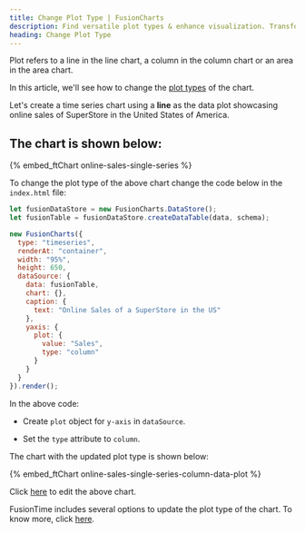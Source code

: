 ```yaml
---
title: Change Plot Type | FusionCharts
description: Find versatile plot types & enhance visualization. Transform your charts effortlessly with FusionCharts. Click here to explore more such tactics.
heading: Change Plot Type
---
```


Plot refers to a line in the line chart, a column in the column chart or an area in the area chart.

In this article, we'll see how to change the [plot types](/fusiontime/fusiontime-component/plot-types-in-fusiontime) of the chart.

Let's create a time series chart using a **line** as the data plot showcasing online sales of SuperStore in the United States of America.

## The chart is shown below:

{% embed_ftChart online-sales-single-series %}

To change the plot type of the above chart change the code below in the `index.html` file:

```javascript
let fusionDataStore = new FusionCharts.DataStore();
let fusionTable = fusionDataStore.createDataTable(data, schema);

new FusionCharts({
  type: "timeseries",
  renderAt: "container",
  width: "95%",
  height: 650,
  dataSource: {
    data: fusionTable,
    chart: {},
    caption: {
      text: "Online Sales of a SuperStore in the US"
    },
    yaxis: {
      plot: {
        value: "Sales",
        type: "column"
      }
    }
  }
}).render();
```

In the above code:

- Create `plot` object for `y-axis` in `dataSource`.

- Set the `type` attribute to `column`.

The chart with the updated plot type is shown below:

{% embed_ftChart online-sales-single-series-column-data-plot %}

Click [here](https://jsfiddle.net/fusioncharts/dw4ntp5a/) to edit the above chart.

FusionTime includes several options to update the plot type of the chart. To know more, click [here](/fusiontime/fusiontime-component/plot-types-in-fusiontime).
